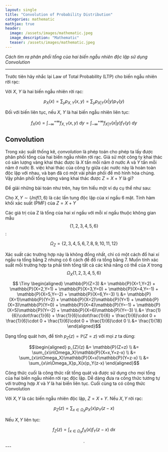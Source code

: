 ```yaml
---
layout: single
title: "Convolution of Probability Distribution"
categories: mathematic
mathjax: true
header:
  image: /assets/images/mathematic.jpeg
  image_description: "Mathematic"
  teaser: /assets/images/mathematic.jpeg
---
```


*Cách tìm ra phân phối tổng của hai biến ngẫu nhiên độc lập sử dụng Convolution*

---

Trước tiên hãy nhắc lại Law of Total Probability (LTP) cho biến ngẫu nhiên rời rạc:

Với $X$, $Y$ là hai biến ngẫu nhiên rời rạc:

$$ p_X(x) = \sum_y p_{X,Y}(x,y) = \sum _y p_{X|Y}(x|y)p_Y(y)$$

Đối với biến liên tục, nếu $X$, $Y$ là hai biến ngẫu nhiên liên tục:

$$ f_X(x) = \int_{-\infty}^{+\infty} f_{X,Y}(x,y) \ dy = \int_{-\infty}^{+\infty} f_{X|Y}(x|y)f_Y(y) \ dy$$

## Convolution

Trong xác suất thống kê, *convolution* là phép toán cho phép ta lấy được phân phối tổng của hai biến ngẫu nhiên rời rạc. 
Giả sử một công ty khai thác có sản lượng vàng khai thác được là $X$ tấn mỗi năm ở nước A và $Y$ tấn mỗi năm ở nước B. việc 
khai thác của công ty giữa các nước này là hoàn toàn độc lập với nhau, và bạn đã có một vài phân phối để mô hình hóa chúng. 
Vậy phân phối tổng lượng vàng khai thác được $Z = X+Y$ là gì?

Để giải những bài toán như trên, hay tìm hiểu một ví dụ cụ thể như sau:

Cho $X,Y \sim Unif(1,6)$ là các lần tung độc lập của xí ngầu 6 mặt. Tính hàm khối xác suất (PMF) của $Z=X+Y$

Các giá trị của Z là tổng của hai xí ngầu với mỗi xí ngầu thuộc không gian mẫu $$\{1, 2, 3, 4, 5, 6\}$$:

$$\Omega_Z = \{2, 3, 4, 5, 6, 7, 8, 9, 10, 11, 12\} $$

Xác suất các trường hợp này là không đồng nhất, chỉ có một cách đổ hai xí ngầu ra tổng bằng 2 nhưng có 6 cách để đổ ra 
tổng bằng 7. Muốn tính xác suất mỗi trường hợp ta phải tính tổng tất cả các khả năng có thể của $X$ trong 
$$\Omega_X\{1,2,3,4,5,6\}$$

$$
\Tiny
\begin{aligned} 
\mathbb{P}(Z=3) &= \mathbb{P}(X=1,Y=2) + \mathbb{P}(X=2,Y=1) + \mathbb{P}(X=3,Y=0) + \mathbb{P}(X=4,Y=-1) + \mathbb{P}(X=5,Y=-2) + \mathbb{P}(X=6,Y=-3) \\
&= \mathbb{P}(X=1)\mathbb{P}(Y=2) + \mathbb{P}(X=2)\mathbb{P}(Y=1) + \mathbb{P}(X=3)\mathbb{P}(Y=0) + 
\mathbb{P}(X=4)\mathbb{P}(Y=-1) + \mathbb{P}(X=5)\mathbb{P}(Y=-2) + \mathbb{P}(X=6)\mathbb{P}(Y=-3) \\
&= \frac{1}{6}\cdot\frac{1}{6} + \frac{1}{6}\cdot\frac{1}{6} + \frac{1}{6}\cdot 0 + \frac{1}{6}\cdot 0 + \frac{1}{6}\cdot 0 + \frac{1}{6}\cdot 0 \\
&= \frac{1}{18}
\end{aligned}$$

Dạng tổng quát hơn, để tính $p_{Z}(z)=\mathbb{P}(Z=z)$ với mọi $z$ ta dùng:

$$\begin{aligned} 
p_{Z}(z) &= \mathbb{P}(Z=z) \\
&= \sum_{x\in\Omega_X}\mathbb{P}(X=x,Y=z-x) \\
&= \sum_{x\in\Omega_X}\mathbb{P}(X=x)\mathbb{P}(Y=z-x) \\
&= \sum_{x\in\Omega_X}p_X(x)p_Y(z-x)
\end{aligned}$$

Công thức cuối là công thức rất tổng quát và được sử dụng cho mọi tổng của hai biến ngẫu nhiên rời rạc độc lập. Dễ dàng 
đưa ra công thức tương tự với trường hợp $X$ và $Y$ là hai biến liên tục. Cuối cùng ta có công thức Convolution

Với $X,Y$ là các biến ngẫu nhiên độc lập, $Z=X+Y$.
Nếu $X,Y$ rời rạc:

$$p_{Z}(z) = \sum_{x\in\Omega_X}p_X(x)p_Y(z-x)$$

Nếu $X,Y$ liên tục:

$$f_{Z}(z) = \int_{x\in\Omega_X}f_X(x)f_Y(z-x) \ dx$$


<div align="center">.</div>
---
